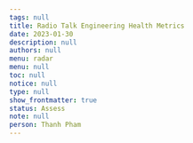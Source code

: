 ```yaml
---
tags: null
title: Radio Talk Engineering Health Metrics
date: 2023-01-30
description: null
authors: null
menu: radar
menu: null
toc: null
notice: null
type: null
show_frontmatter: true
status: Assess
note: null
person: Thanh Pham
---
```


